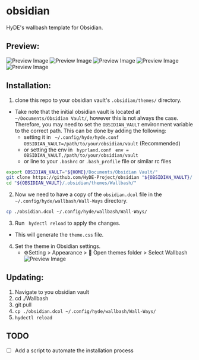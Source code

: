 # obsidian

HyDE's wallbash template for Obsidian.

## Preview:

![Preview Image](assets/ss1.png)
![Preview Image](assets/ss2.png)
![Preview Image](assets/ss3.png)
![Preview Image](assets/ss4.png)
![Preview Image](assets/ss5.png)

## Installation:

1. clone this repo to your obsidian vault's `.obsidian/themes/` directory.

- Take note that the initial obsidian vault is located at `~/Documents/Obsidian Vault/`,
  however this is not always the case.
  Therefore, you may need to set the `OBSIDIAN_VAULT` environment variable to the correct path.
  This can be done by adding the following:
  - setting it in ` ~/.config/hyde/hyde.conf` ` OBSIDIAN_VAULT=/path/to/your/obsidian/vault` (Recommended)
  - or setting the env in ` hyprland.conf` ` env = OBSIDIAN_VAULT,/path/to/your/obsidian/vault`
  - or line to your `.bashrc` or `.bash_profile` file or similar rc files

```bash
export OBSIDIAN_VAULT="${HOME}/Documents/Obsidian Vault/"
git clone https://github.com/HyDE-Project/obsidian "${OBSIDIAN_VAULT}/.obsidian/themes/Wallbash/"
cd "${OBSIDIAN_VAULT}/.obsidian/themes/Wallbash/"
```

2. Now we need to have a copy of the `obsidian.dcol` file in the `~/.config/hyde/wallbash/Wall-Ways` directory.

```bash
cp ./obsidian.dcol ~/.config/hyde/wallbash/Wall-Ways/

```

3. Run ` hydectl reload` to apply the changes.

- This will generate the `theme.css` file.

4. Set the theme in Obsidian settings.
   - ⚙Setting > Appearance️ > 📁 Open themes folder️ > Select Wallbash
     ![Preview Image](assets/apply.png)

## Updating:

1. Navigate to you obsidian vault
2. cd ./Wallbash
3. git pull
4. `cp ./obsidian.dcol ~/.config/hyde/wallbash/Wall-Ways/ `
5. `hydectl reload`

## TODO

- [ ] Add a script to automate the installation process
